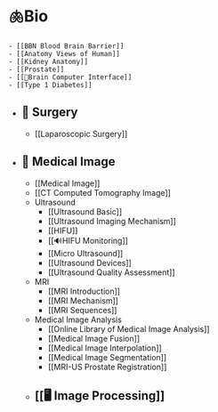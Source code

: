 # 🫁Bio
	- [[BBN Blood Brain Barrier]]
	- [[Anatomy Views of Human]]
	- [[Kidney Anatomy]]
	- [[Prostate]]
	- [[🧠Brain Computer Interface]]
	- [[Type 1 Diabetes]]
- ## 💉 Surgery
	- [[Laparoscopic Surgery]]
- ## 🩻 Medical Image
	- [[Medical Image]]
	- [[CT  Computed Tomography Image]]
	- Ultrasound
		- [[Ultrasound Basic]]
		- [[Ultrasound Imaging Mechanism]]
		- [[HIFU]]
		- [[🔊HIFU Monitoring]]
		- [[Micro Ultrasound]]
		- [[Ultrasound Devices]]
		- [[Ultrasound Quality Assessment]]
	- MRI
		- [[MRI Introduction]]
		- [[MRI Mechanism]]
		- [[MRI Sequences]]
	- Medical Image Analysis
		- [[Online Library of Medical Image Analysis]]
		- [[Medical Image Fusion]]
		- [[Medical Image Interpolation]]
		- [[Medical Image Segmentation]]
		- [[MRI-US Prostate Registration]]
	- ## [[🖥️ Image Processing]]